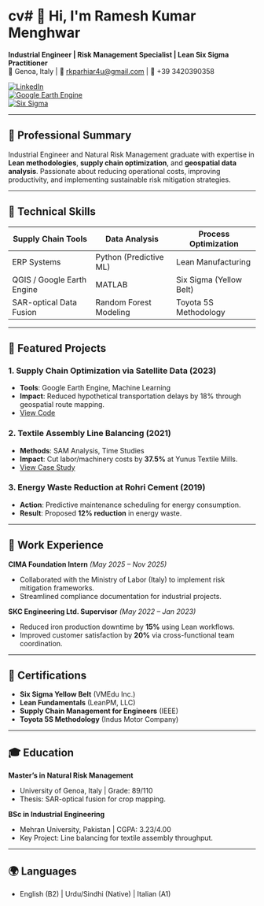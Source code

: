 # cv# 👋 Hi, I'm Ramesh Kumar Menghwar  
**Industrial Engineer | Risk Management Specialist | Lean Six Sigma Practitioner**  
📍 Genoa, Italy | 📧 rkparhiar4u@gmail.com | 📱 +39 3420390358  

[![LinkedIn](https://img.shields.io/badge/LinkedIn-Connect-blue?logo=linkedin)]((https://www.linkedin.com/in/ramesh-kumar-menghwar-752077155/))  
[![Google Earth Engine](https://img.shields.io/badge/Google_Earth_Engine-Proficient-yellowgreen)](https://earthengine.google.com/)  
[![Six Sigma](https://img.shields.io/badge/Six_Sigma-Yellow_Belt-orange)](https://www.vmedu.com/)  

---

## 🚀 Professional Summary  
Industrial Engineer and Natural Risk Management graduate with expertise in **Lean methodologies**, **supply chain optimization**, and **geospatial data analysis**. Passionate about reducing operational costs, improving productivity, and implementing sustainable risk mitigation strategies.  

---

## 🔧 Technical Skills  
| **Supply Chain Tools**      | **Data Analysis**       | **Process Optimization**       |  
|-----------------------------|-------------------------|--------------------------------|  
| ERP Systems                 | Python (Predictive ML)  | Lean Manufacturing            |  
| QGIS / Google Earth Engine  | MATLAB                  | Six Sigma (Yellow Belt)       |  
| SAR-optical Data Fusion     | Random Forest Modeling  | Toyota 5S Methodology         |  

---

## 🌟 Featured Projects  

### 1. Supply Chain Optimization via Satellite Data (2023)  
- **Tools**: Google Earth Engine, Machine Learning  
- **Impact**: Reduced hypothetical transportation delays by 18% through geospatial route mapping.  
- [View Code](link-to-project-folder)  

### 2. Textile Assembly Line Balancing (2021)  
- **Methods**: SAM Analysis, Time Studies  
- **Impact**: Cut labor/machinery costs by **37.5%** at Yunus Textile Mills.  
- [View Case Study](link-to-project-folder)  

### 3. Energy Waste Reduction at Rohri Cement (2019)  
- **Action**: Predictive maintenance scheduling for energy consumption.  
- **Result**: Proposed **12% reduction** in energy waste.  

---

## 💼 Work Experience  
**CIMA Foundation Intern** *(May 2025 – Nov 2025)*  
- Collaborated with the Ministry of Labor (Italy) to implement risk mitigation frameworks.  
- Streamlined compliance documentation for industrial projects.  

**SKC Engineering Ltd. Supervisor** *(May 2022 – Jan 2023)*  
- Reduced iron production downtime by **15%** using Lean workflows.  
- Improved customer satisfaction by **20%** via cross-functional team coordination.  

---

## 📜 Certifications  
- **Six Sigma Yellow Belt** (VMEdu Inc.)  
- **Lean Fundamentals** (LeanPM, LLC)  
- **Supply Chain Management for Engineers** (IEEE)  
- **Toyota 5S Methodology** (Indus Motor Company)  

---

## 🎓 Education  
**Master’s in Natural Risk Management**  
- University of Genoa, Italy | Grade: 89/110  
- Thesis: SAR-optical fusion for crop mapping.  

**BSc in Industrial Engineering**  
- Mehran University, Pakistan | CGPA: 3.23/4.00  
- Key Project: Line balancing for textile assembly throughput.  

---

## 🌍 Languages  
- English (B2) | Urdu/Sindhi (Native) | Italian (A1)  
